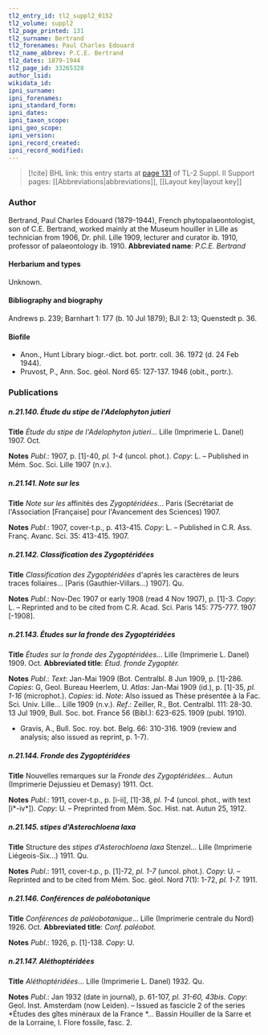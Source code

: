 ```yaml
---
tl2_entry_id: tl2_suppl2_0152
tl2_volume: suppl2
tl2_page_printed: 131
tl2_surname: Bertrand
tl2_forenames: Paul Charles Edouard
tl2_name_abbrev: P.C.E. Bertrand
tl2_dates: 1879-1944
tl2_page_id: 33265328
author_lsid: 
wikidata_id: 
ipni_surname: 
ipni_forenames: 
ipni_standard_form: 
ipni_dates: 
ipni_taxon_scope: 
ipni_geo_scope: 
ipni_version: 
ipni_record_created: 
ipni_record_modified:
---
```


> [!cite] BHL link: this entry starts at [page 131](https://www.biodiversitylibrary.org/page/33265328) of TL-2 Suppl. II
> Support pages: [[Abbreviations|abbreviations]], [[Layout key|layout key]]

### Author

Bertrand, Paul Charles Edouard (1879-1944), French phytopalaeontologist, son of C.E. Bertrand, worked mainly at the Museum houiller in Lille as technician from 1906, Dr. phil. Lille 1909, lecturer and curator ib. 1910, professor of palaeontology ib. 1910. 
**Abbreviated name**: *P.C.E. Bertrand*

#### Herbarium and types

Unknown.

#### Bibliography and biography

Andrews p. 239; Barnhart 1: 177 (b. 10 Jul 1879); BJI 2: 13; Quenstedt p. 36.

#### Biofile

- Anon., Hunt Library biogr.-dict. bot. portr. coll. 36. 1972 (d. 24 Feb 1944).
- Pruvost, P., Ann. Soc. géol. Nord 65: 127-137. 1946 (obit., portr.).

### Publications

##### n.21.140. Étude du stipe de l'Adelophyton jutieri

**Title**
*Étude du stipe de l'Adelophyton jutieri*... Lille (Imprimerie L. Danel) 1907. Oct.

**Notes**
*Publ*.: 1907, p. \[1\]-40, *pl. 1-4* (uncol. phot.). *Copy*: L. – Published in Mém. Soc. Sci. Lille 1907 (n.v.).

##### n.21.141. Note sur les

**Title**
*Note sur les* affinités des *Zygoptéridées*... Paris (Secrétariat de l'Association \[Française\] pour l'Avancement des Sciences) 1907.

**Notes**
*Publ*.: 1907, cover-t.p., p. 413-415. *Copy*: L. – Published in C.R. Ass. Franç. Avanc. Sci. 35: 413-415. 1907.

##### n.21.142. Classification des Zygoptéridées

**Title**
*Classification des Zygoptéridées* d'après les caractères de leurs traces foliaires... \[Paris (Gauthier-Villars...) 1907\]. Qu.

**Notes**
*Publ*.: Nov-Dec 1907 or early 1908 (read 4 Nov 1907), p. \[1\]-3. *Copy*: L. – Reprinted and to be cited from C.R. Acad. Sci. Paris 145: 775-777. 1907 \[-1908\].

##### n.21.143. Études sur la fronde des Zygoptéridées

**Title**
*Études sur la fronde des Zygoptéridées*... Lille (Imprimerie L. Danel) 1909. Oct.
**Abbreviated title**: *Étud. fronde Zygoptér.*

**Notes**
*Publ*.: *Text*: Jan-Mai 1909 (Bot. Centralbl. 8 Jun 1909, p. \[1\]-286. *Copies*: G, Geol. Bureau Heerlem, U.
*Atlas*: Jan-Mai 1909 (id.), p. \[1\]-35, *pl. 1-16* (microphot.). *Copies*: id.
*Note*: Also issued as Thèse présentée à la Fac. Sci. Univ. Lille... Lille 1909 (n.v.).
*Ref*.: Zeiller, R., Bot. Centralbl. 111: 28-30. 13 Jul 1909, Bull. Soc. bot. France 56 (Bibl.): 623-625. 1909 (publ. 1910).
- Gravis, A., Bull. Soc. roy. bot. Belg. 66: 310-316. 1909 (review and analysis; also issued as reprint, p. 1-7).

##### n.21.144. Fronde des Zygoptéridées

**Title**
Nouvelles remarques sur la *Fronde des Zygoptéridées*... Autun (Imprimerie Dejussieu et Demasy) 1911. Oct.

**Notes**
*Publ*.: 1911, cover-t.p., p. \[i-ii\], \[1\]-38, *pl. 1-4* (uncol. phot., with text \[i\*-iv\*\]). *Copy*: U. – Preprinted from Mém. Soc. Hist. nat. Autun 25, 1912.

##### n.21.145. stipes d'Asterochloena laxa

**Title**
Structure des *stipes d'Asterochloena laxa* Stenzel... Lille (Imprimerie Liégeois-Six...) 1911. Qu.

**Notes**
*Publ*.: 1911, cover-t.p., p. \[1\]-72, *pl. 1-7* (uncol. phot.). *Copy*: U. – Reprinted and to be cited from Mém. Soc. géol. Nord 7(1): 1-72, *pl. 1-7.* 1911.

##### n.21.146. Conférences de paléobotanique

**Title**
*Conférences de paléobotanique*... Lille (Imprimerie centrale du Nord) 1926. Oct.
**Abbreviated title**: *Conf. paléobot.*

**Notes**
*Publ*.: 1926, p. \[1\]-138. *Copy*: U.

##### n.21.147. Aléthoptéridées

**Title**
*Aléthoptéridées*... Lille (Imprimerie L. Danel) 1932. Qu.

**Notes**
*Publ*.: Jan 1932 (date in journal), p. 61-107, *pl. 31-60, 43bis.* *Copy*: Geol. Inst. Amsterdam (now Leiden). – Issued as fascicle 2 of the series *Études des gîtes minéraux de la France *... Bassin Houiller de la Sarre et de la Lorraine, I. Flore fossile, fasc. 2.

